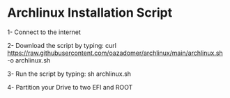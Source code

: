 # Archlinux Installation Script

1- Connect to the internet

2- Download the script by typing: curl https://raw.githubusercontent.com/oazadomer/archlinux/main/archlinux.sh -o archlinux.sh

3- Run the script by typing: sh archlinux.sh

4- Partition your Drive to two EFI and ROOT

